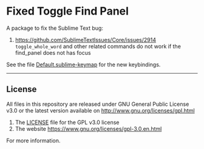 
# Fixed Toggle Find Panel

A package to fix the Sublime Text bug:
1. https://github.com/SublimeTextIssues/Core/issues/2914 `toggle_whole_word` and other related commands do not work if the find_panel does not has focus

See the file [Default.sublime-keymap](Default.sublime-keymap) for the new keybindings.


___
## License

All files in this repository are released under GNU General Public License v3.0
or the latest version available on http://www.gnu.org/licenses/gpl.html

1. The [LICENSE](LICENSE) file for the GPL v3.0 license
1. The website https://www.gnu.org/licenses/gpl-3.0.en.html

For more information.

